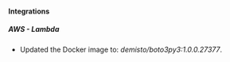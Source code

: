 #### Integrations
##### AWS - Lambda
- Updated the Docker image to: *demisto/boto3py3:1.0.0.27377*.
